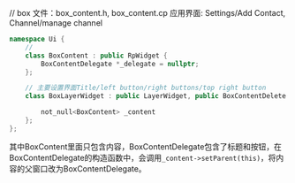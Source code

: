 // box 
文件：box_content.h, box_content.cp
应用界面: Settings/Add Contact, Channel/manage channel
```cpp
namespace Ui {
    // 
    class BoxContent : public RpWidget {
        BoxContentDelegate *_delegate = nullptr;
    };

    // 主要设置界面Title/left button/right buttons/top right button
    class BoxLayerWidget : public LayerWidget, public BoxContentDelete {

        not_null<BoxContent> _content
    };
};
```
其中BoxContent里面只包含内容，BoxContentDelegate包含了标题和按钮，在BoxContentDelegate的构造函数中，会调用`_content->setParent(this)`，将内容的父窗口改为BoxContentDelegate。